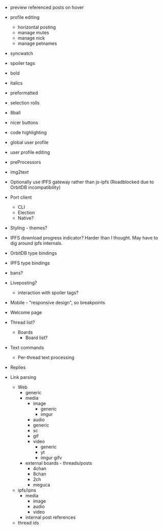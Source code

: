- preview referenced posts on hover
- profile editing
  - horizontal posting
  - manage mutes
  - manage nick
  - manage petnames

- syncwatch
- spoiler tags
- bold
- italics
- preformatted
- selection rolls
- 8ball

- nicer buttons
- code highlighting
- global user profile
- user profile editing
- preProcessors
- img2text

- Optionally use IPFS gateway rather than js-ipfs (Roadblocked due to OrbitDB incompatibility)
- Port client
  - CLI
  - Election
  - Native?


- Styling - themes?

- IPFS download progress indicator? Harder than I thought. May have to dig around ipfs internals.
- OrbitDB type bindings
- IPFS type bindings
- bans?
- Liveposting?
  - interaction with spoiler tags?
- Mobile - "responsive design", so breakpoints
- Welcome page
- Thread list?
  - Boards
    - Board list?
- Text commands
  - Per-thread text processing
- Replies
- Link parsing
  - Web
    - generic
    - media
      - image
        - generic
        - imgur
      - audio
       - generic
       - sc
      - gif
      - video
        - generic
        - yt
        - imgur gifv
    - external boards - threads/posts
      - 4chan
      - 8chan
      - 2ch
      - meguca
  - ipfs/ipns
    - media
      - image
      - audio
      - video
    - internal post references
  - thread ids